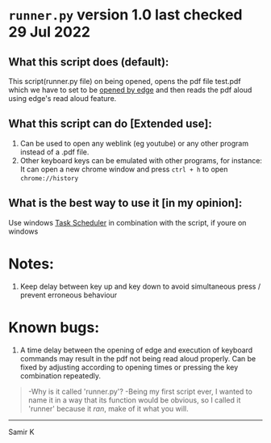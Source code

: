 # `runner.py` version 1.0 last checked 29 Jul 2022

## What this script does (default): 
This script(runner.py file) on being opened, opens the pdf file test.pdf which we have to set to be [opened by edge](https://helpdeskgeek.com/how-to/how-to-change-the-default-program-to-open-a-file-with/) and then reads the pdf aloud using edge's read aloud feature.  

## What this script can do [Extended use]:
1. Can be used to open any weblink (eg youtube) or any other program instead of a .pdf file. 
2. Other keyboard keys can be emulated with other programs, for instance: It can open a new chrome window and press `ctrl + h` to open `chrome://history`

## What is the best way to use it [in my opinion]:
Use windows [Task Scheduler](https://docs.microsoft.com/en-us/windows/win32/taskschd/task-scheduler-start-page) in combination with the script, if youre on windows 

# Notes: 
1. Keep delay between key up and key down to avoid simultaneous press / prevent erroneous behaviour 

# Known bugs: 
1. A time delay between the opening of edge and execution of keyboard commands may result in the pdf not being read aloud properly. Can be fixed by adjusting according to opening times or pressing the key combination repeatedly. 

> -Why is it called 'runner.py'? 
> -Being my first script ever, I wanted to name it in a way that its function would be obvious, so I called it 'runner' because it *ran*, make of it what you will.
----------------------------------------------------------------------------


Samir K
